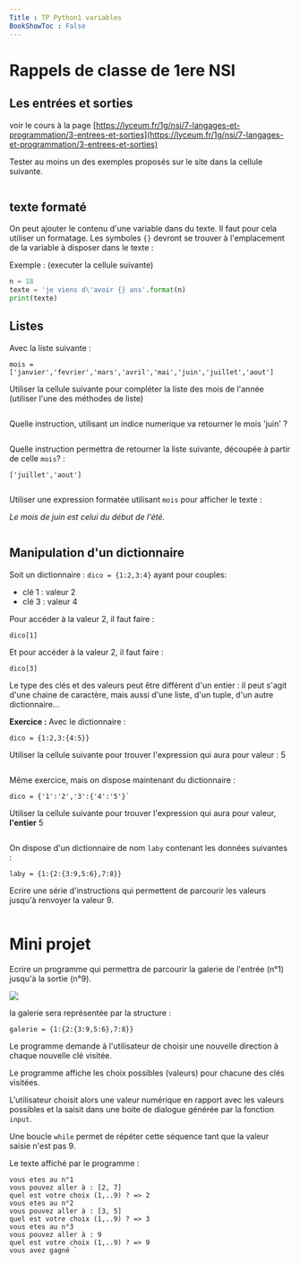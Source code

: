 ```yaml
---
Title : TP Python1 variables
BookShowToc : False
---
```


# Rappels de classe de 1ere NSI
## Les entrées et sorties
voir le cours à la page [https://lyceum.fr/1g/nsi/7-langages-et-programmation/3-entrees-et-sorties](https://lyceum.fr/1g/nsi/7-langages-et-programmation/3-entrees-et-sorties)

Tester au moins un des exemples proposés sur le site dans la cellule suivante.


```python

```

## texte formaté
On peut ajouter le contenu d'une variable dans du texte. Il faut pour cela utiliser un formatage. Les symboles `{}` devront se trouver à l'emplacement de la variable à disposer dans le texte : 

Exemple : (executer la cellule suivante)


```python
n = 18
texte = 'je viens d\'avoir {} ans'.format(n)
print(texte)
```

## Listes
Avec la liste suivante : 
```
mois = ['janvier','fevrier','mars','avril','mai','juin','juillet','aout']
```

Utiliser la cellule suivante pour compléter la liste des mois de l'année (utiliser l'une des méthodes de liste)


```python

```

Quelle instruction, utilisant un indice numerique va retourner le mois 'juin' ?


```python

```

Quelle instruction permettra de retourner la liste suivante, découpée à partir de celle `mois`? :

```
['juillet','aout']
```


```python

```

Utiliser une expression formatée utilisant `mois` pour afficher le texte : 

*Le mois de juin est celui du début de l'été.*  


```python

```

## Manipulation d'un dictionnaire
Soit un dictionnaire : `dico = {1:2,3:4}` ayant pour couples:

* clé 1 : valeur 2
* clé 3 : valeur 4

Pour accéder à la valeur 2, il faut faire : 

```
dico[1]
```

Et pour accéder à la valeur 2, il faut faire : 

```
dico[3]
```

Le type des clés et des valeurs peut être différent d'un entier : il peut s'agit d'une chaine de caractère, mais aussi d'une liste, d'un tuple, d'un autre dictionnaire...

**Exercice :**
Avec le dictionnaire : 
```
dico = {1:2,3:{4:5}}
```
Utiliser la cellule suivante pour trouver l'expression qui aura pour valeur : 5


```python

```

Même exercice, mais on dispose maintenant du dictionnaire : 
```
dico = {'1':'2','3':{'4':'5'}`
```
Utiliser la cellule suivante pour trouver l'expression qui aura pour valeur, **l'entier** 5


```python

```

On dispose d'un dictionnaire de nom `laby` contenant les données suivantes : 
```
laby = {1:{2:{3:9,5:6},7:8}}
```
Ecrire une série d'instructions qui permettent de parcourir les valeurs jusqu'à renvoyer la valeur 9.


```python

```

# Mini projet
Ecrire un programme qui permettra de parcourir la galerie de l'entrée (n°1) jusqu'à la sortie (n°9). 

![](../img/laby.png)

la galerie sera représentée par la structure : 
```
galerie = {1:{2:{3:9,5:6},7:8}}
```

Le programme demande à l'utilisateur de choisir une nouvelle direction à chaque nouvelle clé visitée.

Le programme affiche les choix possibles (valeurs) pour chacune des clés visitées.

L'utilisateur choisit alors une valeur numérique en rapport avec les valeurs possibles et la saisit dans une boite de dialogue générée par la fonction `input`.

Une boucle `while` permet de répéter cette séquence tant que la valeur saisie n'est pas 9.

Le texte affiché par le programme : 

```
vous etes au n°1
vous pouvez aller à : [2, 7]
quel est votre choix (1,..9) ? => 2
vous etes au n°2
vous pouvez aller à : [3, 5]
quel est votre choix (1,..9) ? => 3
vous etes au n°3
vous pouvez aller à : 9
quel est votre choix (1,..9) ? => 9
vous avez gagné `
```


```python

```
